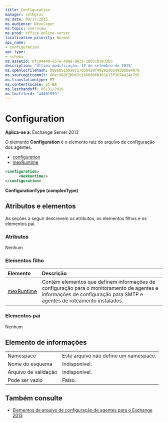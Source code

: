 ```yaml
---
title: Configuration
manager: sethgros
ms.date: 09/17/2015
ms.audience: Developer
ms.topic: overview
ms.prod: office-online-server
localization_priority: Normal
api_name:
- configuration
api_type:
- schema
ms.assetid: 6fc04e4d-657a-4999-9431-186ccb7832b5
description: 'Última modificação: 17 de setembro de 2015'
ms.openlocfilehash: b886851b9a0c17d58428f49281d664930d0e4070
ms.sourcegitcommit: 88ec988f2bb67c1866d06b361615f3674a24e795
ms.translationtype: MT
ms.contentlocale: pt-BR
ms.lasthandoff: 05/31/2020
ms.locfileid: "44461559"
---
```

# <a name="configuration"></a>Configuration
  
**Aplica-se a:** Exchange Server 2013
  
O elemento **Configuration** é o elemento raiz do arquivo de configuração dos agentes. 
  
- [configuration](configuration.md) 
- [mexRuntime](mexruntime.md)
  
```XML
<configuration>
      <mexRuntime/>
</configuration>
```

**ConfigurationType (complexType)**

## <a name="attributes-and-elements"></a>Atributos e elementos

As seções a seguir descrevem os atributos, os elementos filhos e os elementos pai.
  
### <a name="attributes"></a>Atributos

Nenhum
  
### <a name="child-elements"></a>Elementos filho

|**Elemento**|**Descrição**|
|:-----|:-----|
|[mexRuntime](mexruntime.md) <br/> |Contém elementos que definem informações de configuração para o monitoramento de agentes e informações de configuração para SMTP e agentes de roteamento instalados.  <br/> |
   
### <a name="parent-elements"></a>Elementos pai

Nenhum
  
## <a name="element-information"></a>Elemento de informações

|||
|:-----|:-----|
|Namespace  <br/> |Este arquivo não define um namespace.  <br/> |
|Nome do esquema  <br/> |Indisponível.  <br/> |
|Arquivo de validação  <br/> |Indisponível.  <br/> |
|Pode ser vazio  <br/> |Falso.  <br/> |
   
## <a name="see-also"></a>Também consulte

- [Elementos de arquivo de configuração de agentes para o Exchange 2013](agents-configuration-file-elements-for-exchange-2013.md)

